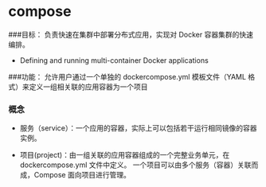# compose
###目标：
负责快速在集群中部署分布式应用，实现对 Docker 容器集群的快速编排。
- Defining and running multi-container Docker applications

###功能：
允许用户通过一个单独的 dockercompose.yml 模板文件（YAML 格式）来定义一组相关联的应用容器为一个项目

### 概念
- 服务（service）：一个应用的容器，实际上可以包括若干运行相同镜像的容器实例。 

- 项目(project)：由一组关联的应用容器组成的一个完整业务单元，在dockercompose.yml 文件中定义。
一个项目可以由多个服务（容器）关联而成，Compose 面向项目进行管理。